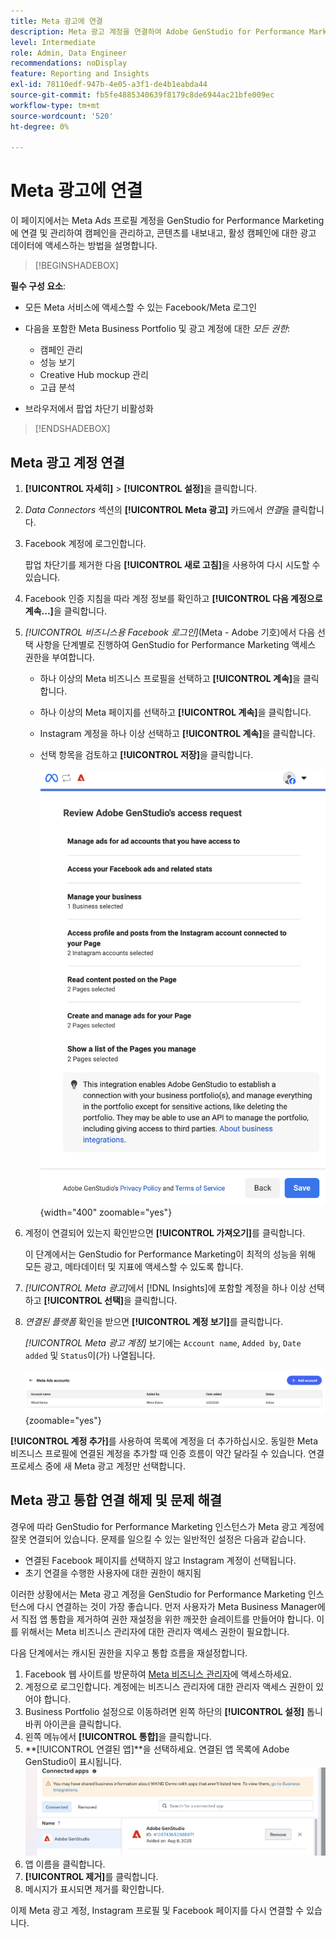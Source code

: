 ```yaml
---
title: Meta 광고에 연결
description: Meta 광고 계정을 연결하여 Adobe GenStudio for Performance Marketing으로 광고와 미디어를 활성화하고 모니터링합니다.
level: Intermediate
role: Admin, Data Engineer
recommendations: noDisplay
feature: Reporting and Insights
exl-id: 78110edf-947b-4e05-a3f1-de4b1eabda44
source-git-commit: fb5fe4885340639f8179c8de6944ac21bfe009ec
workflow-type: tm+mt
source-wordcount: '520'
ht-degree: 0%

---
```


# Meta 광고에 연결

이 페이지에서는 Meta Ads 프로필 계정을 GenStudio for Performance Marketing에 연결 및 관리하여 캠페인을 관리하고, 콘텐츠를 내보내고, 활성 캠페인에 대한 광고 데이터에 액세스하는 방법을 설명합니다.

>[!BEGINSHADEBOX]

**필수 구성 요소**:

- 모든 Meta 서비스에 액세스할 수 있는 Facebook/Meta 로그인

- 다음을 포함한 Meta Business Portfolio 및 광고 계정에 대한 _모든 권한_:

   - 캠페인 관리
   - 성능 보기
   - Creative Hub mockup 관리
   - 고급 분석

- 브라우저에서 팝업 차단기 비활성화

>[!ENDSHADEBOX]

## Meta 광고 계정 연결

1. **[!UICONTROL 자세히]** > **[!UICONTROL 설정]**&#x200B;을 클릭합니다.

1. _Data Connectors_ 섹션의 **[!UICONTROL Meta 광고]** 카드에서 _연결_&#x200B;을 클릭합니다.

1. Facebook 계정에 로그인합니다.

   팝업 차단기를 제거한 다음 **[!UICONTROL 새로 고침]**&#x200B;을 사용하여 다시 시도할 수 있습니다.

1. Facebook 인증 지침을 따라 계정 정보를 확인하고 **[!UICONTROL 다음 계정으로 계속...]**&#x200B;을 클릭합니다.

1. _[!UICONTROL 비즈니스용 Facebook 로그인]_(Meta - Adobe 기호)에서 다음 선택 사항을 단계별로 진행하여 GenStudio for Performance Marketing 액세스 권한을 부여합니다.

   - 하나 이상의 Meta 비즈니스 프로필을 선택하고 **[!UICONTROL 계속]**&#x200B;을 클릭합니다.
   - 하나 이상의 Meta 페이지를 선택하고 **[!UICONTROL 계속]**&#x200B;을 클릭합니다.
   - Instagram 계정을 하나 이상 선택하고 **[!UICONTROL 계속]**&#x200B;을 클릭합니다.
   - 선택 항목을 검토하고 **[!UICONTROL 저장]**&#x200B;을 클릭합니다.

     ![선택 항목 검토](/help/assets/meta/meta-review-selections.png "선택 항목 검토"){width="400" zoomable="yes"}

1. 계정이 연결되어 있는지 확인받으면 **[!UICONTROL 가져오기]**&#x200B;를 클릭합니다.

   이 단계에서는 GenStudio for Performance Marketing이 최적의 성능을 위해 모든 광고, 메타데이터 및 지표에 액세스할 수 있도록 합니다.

1. _[!UICONTROL Meta 광고]_&#x200B;에서 [!DNL Insights]에 포함할 계정을 하나 이상 선택하고 **[!UICONTROL 선택]**&#x200B;을 클릭합니다.

1. _연결된 플랫폼_ 확인을 받으면 **[!UICONTROL 계정 보기]**&#x200B;를 클릭합니다.

   _[!UICONTROL Meta 광고 계정]_ 보기에는 `Account name`, `Added by`, `Date added` 및 `Status`이(가) 나열됩니다.

   ![Meta 계정 목록](/help/assets/meta/meta-accounts-list.png "연결된 Meta 계정 목록"){zoomable="yes"}

**[!UICONTROL 계정 추가]**&#x200B;를 사용하여 목록에 계정을 더 추가하십시오. 동일한 Meta 비즈니스 프로필에 연결된 계정을 추가할 때 인증 흐름이 약간 달라질 수 있습니다. 연결 프로세스 중에 새 Meta 광고 계정만 선택합니다.

## Meta 광고 통합 연결 해제 및 문제 해결

경우에 따라 GenStudio for Performance Marketing 인스턴스가 Meta 광고 계정에 잘못 연결되어 있습니다. 문제를 일으킬 수 있는 일반적인 설정은 다음과 같습니다.

- 연결된 Facebook 페이지를 선택하지 않고 Instagram 계정이 선택됩니다.
- 초기 연결을 수행한 사용자에 대한 권한이 해지됨

이러한 상황에서는 Meta 광고 계정을 GenStudio for Performance Marketing 인스턴스에 다시 연결하는 것이 가장 좋습니다. 먼저 사용자가 Meta Business Manager에서 직접 앱 통합을 제거하여 권한 재설정을 위한 깨끗한 슬레이트를 만들어야 합니다. 이를 위해서는 Meta 비즈니스 관리자에 대한 관리자 액세스 권한이 필요합니다.

다음 단계에서는 캐시된 권한을 지우고 통합 흐름을 재설정합니다.

1. Facebook 웹 사이트를 방문하여 [Meta 비즈니스 관리자](https://business.facebook.com)에 액세스하세요.
1. 계정으로 로그인합니다. 계정에는 비즈니스 관리자에 대한 관리자 액세스 권한이 있어야 합니다.
1. Business Portfolio 설정으로 이동하려면 왼쪽 하단의 **[!UICONTROL 설정]** 톱니바퀴 아이콘을 클릭합니다.
1. 왼쪽 메뉴에서 **[!UICONTROL 통합]**&#x200B;을 클릭합니다.
1. **[!UICONTROL 연결된 앱]**을 선택하세요. 연결된 앱 목록에 Adobe GenStudio이 표시됩니다.
   ![Meta Business Manager 연결된 앱](./meta-connected-apps.png "Meta Business Manager 연결된 앱 창")
1. 앱 이름을 클릭합니다.
1. **[!UICONTROL 제거]**&#x200B;를 클릭합니다.
1. 메시지가 표시되면 제거를 확인합니다.

이제 Meta 광고 계정, Instagram 프로필 및 Facebook 페이지를 다시 연결할 수 있습니다.

